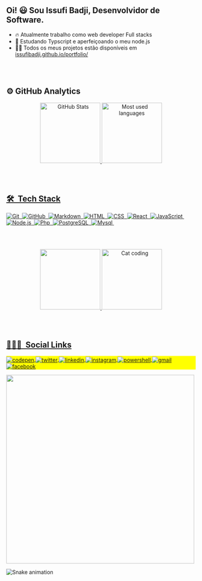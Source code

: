 ## Oi! 😃 Sou Issufi Badji, Desenvolvidor de Software.



- 🔥 Atualmente trabalho como  web developer Full stacks
- 🌱 Estudando Typscript e aperfeiçoando o meu node.js
- 👨‍💻 Todos os meus projetos estão disponíveis em [issufibadji.github.io/portfolio/](https://issufibadji.github.io/portfolio/)


<br><br>


## ⚙️ GitHub Analytics 
<div align="center">
 <a href="https://github.com/issufibadji">
  <img height="160em" alt="GitHub Stats" src="https://github-readme-stats.vercel.app/api?username=issufibadji&show_icons=true&theme=dracula&include_all_commits=true&count_private=true">
  <img height="160em" alt="Most used languages" src="https://github-readme-stats.vercel.app/api/top-langs/?username=issufibadji&layout=compact&langs_count=8&theme=dracula">
</div>

 <br><br>
 ## 🛠 &nbsp;Tech Stack
 
<!--0![Visual Studio Code](https://img.shields.io/badge/-Visual%20Studio%20Code-05122A?style=flat&logo=visual-studio-code&logoColor=007ACC)&nbsp;-->
![Git](https://img.shields.io/badge/-Git-05122A?style=flat&logo=git)&nbsp;
![GitHub](https://img.shields.io/badge/-GitHub-05122A?style=flat&logo=github)&nbsp;
![Markdown](https://img.shields.io/badge/-Markdown-05122A?style=flat&logo=markdown)&nbsp;
![HTML](https://img.shields.io/badge/-HTML-05122A?style=flat&logo=HTML5)&nbsp;
![CSS](https://img.shields.io/badge/-CSS-05122A?style=flat&logo=CSS3&logoColor=1572B6)&nbsp;
![React](https://img.shields.io/badge/-React-05122A?style=flat&logo=react)&nbsp;
![JavaScript](https://img.shields.io/badge/-JavaScript-05122A?style=flat&logo=javascript)&nbsp;
![Node.js](https://img.shields.io/badge/-Node.js-05122A?style=flat&logo=node.js)&nbsp;
![Php](https://img.shields.io/badge/PHP-05122A?style=flat&logo=php)&nbsp;
![PostgreSQL](https://img.shields.io/badge/-PostgreSQL-05122A?style=flat&logo=postgresql)&nbsp;
![Mysql](https://img.shields.io/badge/MySQL-05122A?style=flat&logo=mysql)&nbsp;
 
 <br><br>
 
<div align="center">
  <img height="160em" src="https://github-readme-stats.vercel.app/api/wakatime?username=@issufibadji&langs_count=8&theme=radical&layout=compact"> 
  <img height="160em" alt="Cat coding" src="https://media3.giphy.com/media/H1dxi6xdh4NGQCZSvz/giphy.gif">
</div>

<br><br>
 
 
## 👨🏽‍🦲 &nbsp;Social Links
 
 <p align="left" style="background:yellow">
   <a href="https://codepen.io/IssufiBadji" target="_blank">
     <img align="center" src="https://img.shields.io/badge/-issufibadji-05122A?style=flat&logo=codepen" alt="codepen"/>
   </a>
   <a href="#twiter" target="_blank">
     <img align="center" src="https://img.shields.io/badge/-issufibadji-05122A?style=flat&logo=twitter" alt="twitter"/>  
   </a>
   <a href="https://linkedin.com/in/issufibadji" target="_blank">
     <img align="center" src="https://img.shields.io/badge/-issufibadji-05122A?style=flat&logo=linkedin" alt="linkedin"/>
   </a>
   <a href="https://instagram.com/issufibj" target="_blank">
    <img align="center" src="https://img.shields.io/badge/-issufibadji-05122A?style=flat&logo=instagram" alt="instagram"/>
   </a>
  <a href="https://issufibadji.github.io/portfolio/" target="_blank">
    <img align="center" src="https://img.shields.io/badge/-issufibadji-05122A?style=flat&logo=powershell" alt="powershell"/>
   </a>
   <a href="mailto:issufibadji@gmail.com" target="_blank">
    <img align="center" src="https://img.shields.io/badge/Gmail-05122A?style=flat&logo=gmail" alt="gmail"/>
   </a>
  <a href="#facebook" target="_blank">
    <img align="center" src="https://img.shields.io/badge/Facebook-05122A?style=flate&logo=facebook" alt="facebook"/>
   </a>
</p>

 <img width="500em" src="https://github-readme-twitter-gazf.vercel.app/api?id=issufibadji2&layout=wide&show_reply=off&show_retweet=off" />
 
 ![Snake animation](https://github.com/issufibadji/issufibadji/blob/output/github-contribution-grid-snake.svg)
 
</div>
